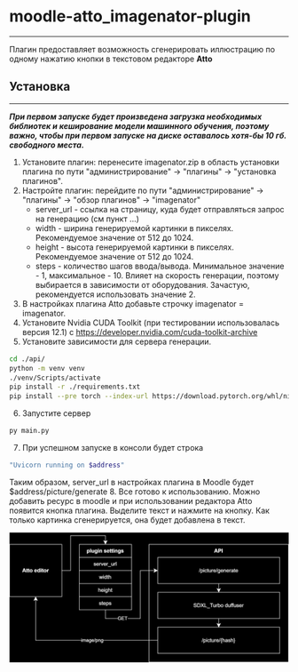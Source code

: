 # moodle-atto_imagenator-plugin

---
Плагин предоставляет возможность сгенерировать иллюстрацию по одному нажатию кнопки в текстовом редакторе **Atto**


## Установка

---

___При первом запуске будет произведена загрузка необходимых библиотек и кеширование модели машинного обучения, поэтому важно, чтобы при первом запуске на диске оставалось хотя-бы 10 гб. свободного места.___

1. Установите плагин: перенесите imagenator.zip в область установки плагина по пути "администрирование" -> "плагины" -> "установка плагинов".
2. Настройте плагин: перейдите по пути "администрирование" -> "плагины" -> "обзор плагинов" -> "imagenator"
   - server_url - ссылка на страницу, куда будет отправляться запрос на генерацию (см пункт ...)
   - width - ширина генерируемой картинки в пикселях. Рекомендуемое значение от 512 до 1024.
   - height - высота генерируемой картинки в пикселях. Рекомендуемое значение от 512 до 1024. 
   - steps - количество шагов ввода/вывода. Минимальное значение - 1, максимальное - 10. Влияет на скорость генерации, поэтому выбирается в зависимости от оборудования. Зачастую, рекомендуется использовать значение 2. 
3. В настройках плагина Atto добавьте строчку imagenator = imagenator.
4. Установите Nvidia CUDA Toolkit (при тестировании использовалась версия 12.1) с https://developer.nvidia.com/cuda-toolkit-archive
5. Установите зависимости для сервера генерации. 
```bash
cd ./api/
python -m venv venv
./venv/Scripts/activate
pip install -r ./requirements.txt
pip install --pre torch --index-url https://download.pytorch.org/whl/nightly/cu121
```
6. Запустите сервер
```bash
py main.py
```
7. При успешном запуске в консоли будет строка

```bash
"Uvicorn running on $address"
```
Таким образом, server_url в настройках плагина в Moodle будет $address/picture/generate
8. Все готово к использованию. Можно добавить ресурс в moodle и при использовании редактора Atto появится кнопка плагина. Выделите текст и нажмите на кнопку. Как только картинка сгенерируется, она будет добавлена в текст. 

![scheme.svg](scheme.svg)
